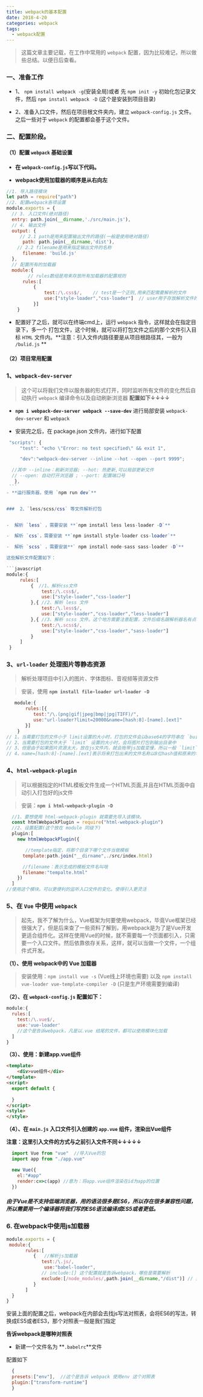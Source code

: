 ```yaml
---
title: webpack的基本配置
date: 2018-4-20
categories: webpack
tags:
  - webpack配置
---
```


> 这篇文章主要记载，在工作中常用的 `webpack` 配置，因为比较难记，所以做些总结。以便日后查看。

<!-- more -->

### 一、准备工作

 - 1、 `npm install webpack -g`(安装全局)或者 先 `npm init -y` 初始化包记录文件，然后 `npm install webpack -D` (这个是安装到项目目录)
 
 - 2、准备入口文件，然后在项目根文件夹内，建立 `webpack-config.js` 文件。之后一些对于 `webpack` 的配置都会基于这个文件。

### 二、配置阶段。

#### （1）配置 `webpack` 基础设置
 
 - **在 `webpack-config.js`写以下代码。**
 
 - **webpack使用加载器的顺序是从右向左**

  ```javascript
 //1. 导入路径模块
  let path = require("path")
  //2. 配置webpack各项设置
  module.exports = {
    // 3. 入口文件(绝对路径)
    entry: path.join(__dirname,'./src/main.js'),
    // 4. 输出文件
    output: {
       // 2.1 path是用来配置输出文件的路径(一般是使用绝对路径)
        path: path.join(__dirname,'dist'),
      // 2.2 filename是用来指定输出文件的名称
        filename: 'build.js' 
    },
    // 配置所有的加载器
    module:{
          // rules数组是用来存放所有加载器的配置规则
        rules:[
            {
                test:/\.css$/,    // test是一个正则,用来匹配需要解析的文件
                use:["style-loader","css-loader"]  // user用于存放解析文件的加载器
            }]
      }
   ```
  
  - 配置好了之后，就可以在终端cmd上，运行 `webpack` 指令，这样就会在指定目录下，多一个 打包文件，这个时候，就可以将打包文件之后的那个文件引入目标 `HTML` 文件内。**注意：引入文件内路径要是从项目根路径其，一般为 `/bulid.js` **


#### （2）项目常用配置

### 1、`webpack-dev-server`
  
  > 这个可以将我们文件以服务器的形式打开，同时监听所有文件的变化然后自动执行 `webpack` 编译命令以及自动刷新浏览器
  > **配置如下↓↓↓↓**
 
   - **`npm i webpack-dev-server webpack --save-dev`**   进行局部安装 `webpack-dev-server` 和 `webpack`
      
   - 安装完之后，在 package.json 文件内，进行如下配置

   ```javascript
    "scripts": {
        "test": "echo \"Error: no test specified\" && exit 1",

        "dev":"webpack-dev-server --inline --hot --open --port 9999";

     //其中 --inline：刷新浏览器; --hot: 热更新,可以局部更新文件
     // --open: 自动打开浏览器 ; --port: 配置端口号
      },
    ```
  - **运行服务器，使用 `npm run dev`**


###  2、`less/scss/css` 等文件解析打包


   -  解析 `less` ，需要安装 **`npm install less less-loader -D`**

   -  解析 `css`，需要安装 **`npm install style-loader css-loader`**

   -  解析 `scss` ，需要安装**` npm install node-sass sass-loader -D`**

这些解析文件配置如下：

```javascript
   module:{
        rules:[
            {  //1、解析css文件
                test:/\.css$/,
                use:["style-loader","css-loader"]
            },{ //2、解析 less 文件
                test:/\.less$/,
                use:["style-loader","css-loader","less-loader"]
            },{ //3、解析 scss 文件。这个地方需要注意配置，文件后缀名跟解析器名有点不一样
                test:/\.scss$/,
                use:["style-loader","css-loader","sass-loader"]
            }
        ]
    }

```

### 3、`url-loader` 处理图片等静态资源
 
> 解析处理项目中引入的图片、字体图标、音视频等资源文件

> 安装，使用 **`npm install file-loader url-loader -D`**

```javascript
   module:{
       rules:[{
          test:"/\.(png|gif|jpeg|bmp|jpg|TIFF)/",
          use:"url-loader?limit=20000&name=[hash:8]-[name].[ext]"
       }]
    }
// 1、当需要打包的文件小于 limit设置的大小时，打包的文件会以base64的字符串在 `build.js`
// 2、当需要打包的文件大于 `limit` 设置的大小时，会将图片打包到输出目录中
// 3、但是由于如果图片资源太大，放在js文件内，就会拖带js加载变慢，所以一般 `limit` 值不会设置的太大，一般不超过 5k
// 4、name=[hash:8]-[name].[ext]表示将来打包出来的文件名称以8位hash值和原来的名称进行拼接,文件扩展名不变
```

### 4、`html-webpack-plugin`

> 可以根据指定的HTML模板文件生成一个HTML页面,并且在HTML页面中自动引入打包好的js文件

> 安装：**`npm i html-webpack-plugin -D`**

```javascript
  //1、要想使用 html-webpack-plugin 就需要先导入该模块。
  const htmlWebpackPlugin = require("html-webpack-plugin")
  //2、设置配置(这个放在 module 同级下)
  plugin:[
    new htmlWebpackPlugin({

       //template指定，将那个目录下哪个文件当做模板
      template:path.join("__dirname",./src/index.html)

      //filename：表示生成的模板文件名叫啥
      filename:"tempalte.html" 
    })    
  ]
//使用这个模块。可以更便利的监听入口文件的变化。使得引入更灵活
```

### 5、在 `Vue` 中使用 `webpack`

> 起先，我不了解为什么，Vue框架为何要使用webpack，毕竟Vue框架已经很强大了，但是后来查了一些资料了解到，用webpack是为了是Vue开发更适合组件化。这样在使用Vue的时候，就不需要每一个页面都引入，只需要一个入口文件。然后依靠依存关系，这样，就可以当做一个文件，一个组件式开发。

**（1）、使用 webpack中的 Vue 加载器**
> 安装使用：`npm install vue -s` (Vue线上环境也需要)  以及 `npm install vue-loader vue-template-compiler -D` (只是生产环境需要到编译) 

**（2）、在 `webpack-config.js` 配置如下：**

```javascript
module:{
  rules:[
    test:/\.vue$/,
    use:'vue-loader' 
    //这个是告诉webpack，凡是以.vue 结尾的文件，都可以使用模块化加载
  ]
}
```


**（3）、使用：新建app.vue组件**

```html
<template>
    <div>vue组件</div>
</template>
<script>
  export default {
  
  }
</script>
<style>
</style>
```

**（4）、在 `main.js` 入口文件引入创建的 `app.vue` 组件，渲染出Vue组件**

**注意：这里引入文件的方式与之前引入文件不同↓↓↓↓↓**

```javascript
  import Vue from "vue"  //导入Vue的包
  import app from "./app.vue"

  new Vue({
    el:"#app"
    render:c=>c(app) //意为：将app.vue组件渲染在id为app的位置
  })
```

##### 由于Vue是不支持低端浏览器，用的语法很多是ES6，所以存在很多兼容性问题，所以需要用一个编译器将我们写的ES6语法编译成ES5或者更低。

### 6. 在webpack中使用js加载器

```javascript
module.exports = {
 module:{
       rules:[
          {   //解析js加载器
             test:/\.js/,  
              use:"babel-loader",
             // include:[] 这个配置就是告诉webpack，哪些是需要解析
             exclude:[/node_modules/,path.join(__dirname,"/dist")] // 这个配置是告诉webpack哪些文件是不用解析
          }
       ]
  }
}
```

安装上面的配置之后，webpack在内部会去找js写法对照表，会将ES6的写法，转换成ES5或者ES3，那个对照表一般是我们指定

**告诉webpack是哪种对照表**
  - 新建一个文件名为 **`.babelrc`**文件 

配置如下

```javascript
  {
  presets:["env"],  //这个是告诉 webpack 使用env 这个对照表
  plugin:["transform-runtime"]
  }
``` 
